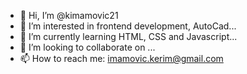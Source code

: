 - 👋 Hi, I’m @kimamovic21
- 👀 I’m interested in frontend development, AutoCad...
- 🌱 I’m currently learning HTML, CSS and Javascript...
- 💞️ I’m looking to collaborate on ...
- 📫 How to reach me: imamovic.kerim@gmail.com

<!---
kimamovic21/kimamovic21 is a ✨ special ✨ repository because its `README.md` (this file) appears on your GitHub profile.
You can click the Preview link to take a look at your changes.
--->
